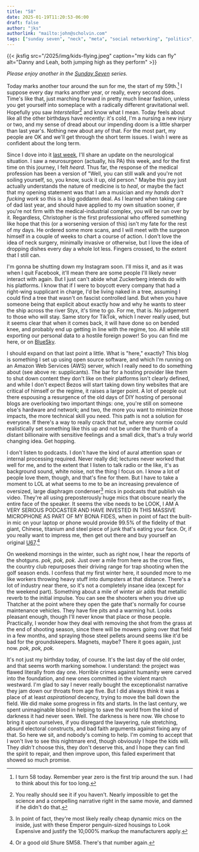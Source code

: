 ```yaml
---
title: "58"
date: 2025-01-19T11:20:53-06:00
draft: false
author: "jks"
authorlink: "mailto:john@scholvin.com"
tags: ["sunday seven", "neck", "meta", "social networking", "politics", "podcasting" ]
---
```


{{< jksfig src="/2025/img/kids-flying.jpeg" caption="my kids can fly" alt="Danny and Leah, both jumping high as they perform" >}}

_Please enjoy another in the [Sunday Seven](https://scholvin.com/tags/sunday-seven) series._

Today marks another tour around the sun for me, the start of my 59th.[^1] I suppose every day marks another year, or really, every second does. Time's like that, just marching forward in pretty much linear fashion, unless you get yourself into someplace with a radically different gravitational well. Hopefully you saw _Interstellar_[^2] and know what I mean. Today feels about like all the other birthdays have recently: it's cold, I'm a nursing a new injury or two, and my sense of dread about our impending doom is a little sharper than last year's. Nothing new about any of that. For the most part, my people are OK and we'll get through the short term issues. I wish I were as confident about the long term.

Since I dove into it [last week](https://scholvin.com/posts/2025/01/12/sunday-seven/), I'll share an update on the neurological situation. I saw a neurosurgeon (actually, his PA) this week, and for the first time on this journey, I felt _heard_. Thus far, the response of the medical profession has been a version of "Well, you can still walk and you're not soiling yourself, so, you know, suck it up, old person." Maybe this guy just actually understands the nature of medicine is to _heal_, or maybe the fact that my opening statement was that I am a musician and _my hands don't fucking work_ so this is a big goddamn deal. As I learned when taking care of dad last year, and should have applied to my own situation sooner, if you're not firm with the medical-industrial complex, you will be run over by it. Regardless, Christopher is the first professional who offered something like hope that this (or a worsening version of this) isn't my fate for the rest of my days. He ordered some more scans, and I will meet with the surgeon himself in a couple of weeks to chart a course of action. I don't love the idea of neck surgery, minimally invasive or otherwise, but I love the idea of dropping dishes every day a whole lot less. Fingers crossed, to the extent that I still can.

I'm gonna be shutting down my Instagram soon. I'll miss it, and as it was when I quit Facebook, it'll mean there are some people I'll likely never interact with again. But I just can't abide what Zuckerberg intends do with his platforms. I know that if I were to boycott every company that had a right-wing supplicant in charge, I'd be living naked in a tree, assuming I could find a tree that wasn't on fascist controlled land. But when you have someone being that explicit about exactly how and why he wants to steer the ship across the river Styx, it's time to go. For me, that is. No judgement to those who will stay. Same story for TikTok, which I never really used, but it seems clear that when it comes back, it will have done so on bended knee, and probably end up getting in line with the regime, too. All while still exporting our personal data to a hostile foreign power! So you can find me here, or on [BlueSky](https://bsky.app/profile/scholvin.com).

I should expand on that last point a little. What is "here," exactly? This blog is something I set up using open source software, and which I'm running on an Amazon Web Services (AWS) server, which I really need to do something about (see above re: supplicants). The bar for a hosting provider like them to shut down content they don't like on their platforms isn't clearly defined, and while I don't expect Bezos will start taking down tiny websites that are critical of himself or the regime, it raises a larger point. A lot of people out there espousing a resurgence of the old days of DIY hosting of personal blogs are overlooking two important things: one, you're still on someone else's hardware and network; and two, the more you want to minimize those impacts, the more technical skill you need. This path is not a solution for everyone. If there's a way to really crack that nut, where any normie could realistically set something like this up and not be under the thumb of a distant billionaire with sensitive feelings and a small dick, that's a truly world changing idea. Get hopping.

I don't listen to podcasts. I don't have the kind of aural attention span or internal processing required. Never really did; lectures never worked that well for me, and to the extent that I listen to talk radio or the like, it's as background sound, white noise, not the thing I focus on. I know a lot of people love them, though, and that's fine for them. But I have to take a moment to LOL at what seems to me to be an increasing prevalence of oversized, large diaphragm condenser[^3] mics in podcasts that publish via video. They're all using preposterously huge mics that obscure nearly the entire face of the speaker. It seems the vibe needs to be LOOK, I AM A VERY SERIOUS PODCASTER AND HAVE INVESTED IN THIS MASSIVE MICROPHONE AS PART OF MY BONA FIDES, when in point of fact the built-in mic on your laptop or phone would provide 99.5% of the fidelity of that giant, Chinese, titanium and steel piece of junk that's eating your face. Or, if you really want to impress me, then get out there and buy yourself an original [U67](https://reverb.com/marketplace?query=neumann%20U67&make=neumann&product_type=pro-audio).[^4]

On weekend mornings in the winter, such as right now, I hear the reports of the shotguns. _pok, pok, pok._ Just over a mile from here as the crow flies, the country club repurposes their driving range for trap shooting when the golf season ends. I confess that my first winter here, it sounded more to me like workers throwing heavy stuff into dumpsters at that distance. There's a lot of industry near there, so it's not a completely insane idea (except for the weekend part). Something about a mile of winter air adds that metallic reverb to the initial impulse. You can see the shooters when you drive up Thatcher at the point where they open the gate that's normally for course maintenance vehicles. They have fire pits and a warming hut. Looks pleasant enough, though I'll never know that place or those people. Practically, I wonder how they deal with removing the shot from the grass at the end of shooting season, since there will be mowers going over that field in a few months, and spraying those steel pellets around seems like it'd be bad for the groundskeepers. Magnets, maybe? There it goes again, just now. _pok, pok, pok._

It's not just my birthday today, of course. It's the last day of the old order, and that seems worth marking somehow. I understand: the project was flawed literally from day one. Horrible crimes against humanity were carved into the foundation, and new ones committed in the violent march westward. I'm glad to say I never really bought the exceptionalist narrative they jam down our throats from age five. But I did always think it was a place of at least _aspirational_ decency, trying to move the ball down the field. We did make some progress in fits and starts. In the last century, we spent unimaginable blood in helping to save the world from the kind of darkness it had never seen. Well. The darkness is here now. We chose to bring it upon ourselves, if you disregard the lawyering, rule stretching, absurd electoral constructs, and bad faith arguments against fixing any of that. So here we sit, and nobody's coming to help. I'm coming to accept that I won't live to see this nightmare end, though obviously I hope the kids will. They _didn't_ choose this, they don't deserve this, and I hope they can find the spirit to repair, and then improve upon, this failed experiment that showed so much promise.




[^1]: I turn 58 today. Remember year zero is the first trip around the sun. I had to think about this for too long.
[^2]: You really should see it if you haven't. Nearly impossible to get the science and a compelling narrative right in the same movie, and damned if he didn't do that.
[^3]: In point of fact, they're most likely really cheap dynamic mics on the inside, just with these Emperor penguin-sized housings to Look Expensive and justify the 10,000% markup the manufacturers apply.
[^4]: Or a good old Shure SM58. There's that number again.
